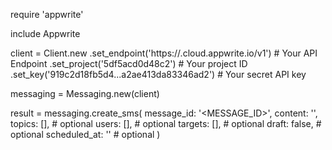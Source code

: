 require 'appwrite'

include Appwrite

client = Client.new
    .set_endpoint('https://<REGION>.cloud.appwrite.io/v1') # Your API Endpoint
    .set_project('5df5acd0d48c2') # Your project ID
    .set_key('919c2d18fb5d4...a2ae413da83346ad2') # Your secret API key

messaging = Messaging.new(client)

result = messaging.create_sms(
    message_id: '<MESSAGE_ID>',
    content: '<CONTENT>',
    topics: [], # optional
    users: [], # optional
    targets: [], # optional
    draft: false, # optional
    scheduled_at: '' # optional
)
